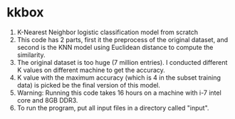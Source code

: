 # kkbox
1. K-Nearest Neighbor logistic classification model from scratch
2. This code has 2 parts, first it the preprocess of the original dataset, and second is the KNN model using Euclidean distance to compute the similarity.
3. The original dataset is too huge (7 million entries). I conducted different K values on different machine to get the accuracy.
4. K value with the maximum accuracy (which is 4 in the subset training data) is picked be the final version of this model.
5. Warning: Running this code takes 16 hours on a machine with i-7 intel core and 8GB DDR3.
6. To run the program, put all input files in a directory called "input".
